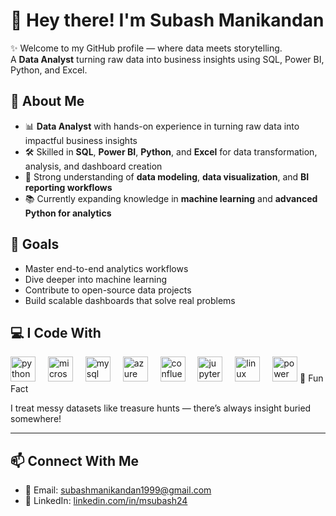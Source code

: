 # 👋 Hey there! I'm Subash Manikandan

✨ Welcome to my GitHub profile — where data meets storytelling.  
A **Data Analyst** turning raw data into business insights using SQL, Power BI, Python, and Excel.


## 🧠 About Me

- 📊 **Data Analyst** with hands-on experience in turning raw data into impactful business insights  
- 🛠️ Skilled in **SQL**, **Power BI**, **Python**, and **Excel** for data transformation, analysis, and dashboard creation  
- 🧠 Strong understanding of **data modeling**, **data visualization**, and **BI reporting workflows**     
- 📚 Currently expanding knowledge in **machine learning** and **advanced Python for analytics**


## 🚀 Goals

- Master end-to-end analytics workflows  
- Dive deeper into machine learning  
- Contribute to open-source data projects  
- Build scalable dashboards that solve real problems


## 💻 I Code With


<div align="left">
  <img src="https://cdn.jsdelivr.net/gh/devicons/devicon/icons/python/python-original.svg" height="40" alt="python logo" />
  <img width="12" />

  <img src="https://cdn.jsdelivr.net/gh/devicons/devicon/icons/microsoftsqlserver/microsoftsqlserver-plain.svg" height="40" alt="microsoftsqlserver logo" />
  <img width="12" />

  <img src="https://cdn.jsdelivr.net/gh/devicons/devicon/icons/mysql/mysql-original.svg" height="40" alt="mysql logo" />
  <img width="12" />

  <img src="https://cdn.jsdelivr.net/gh/devicons/devicon/icons/azure/azure-original.svg" height="40" alt="azure logo" />
  <img width="12" />

  <img src="https://cdn.jsdelivr.net/gh/devicons/devicon/icons/confluence/confluence-original.svg" height="40" alt="confluence logo" />
  <img width="12" />

  <img src="https://cdn.jsdelivr.net/gh/devicons/devicon/icons/jupyter/jupyter-original.svg" height="40" alt="jupyter logo" />
  <img width="12" />

  <img src="https://cdn.jsdelivr.net/gh/devicons/devicon/icons/linux/linux-original.svg" height="40" alt="linux logo" />
  <img width="12" />

  <!-- Power BI -->
  <img src="https://img.icons8.com/color/48/power-bi.png" height="40" alt="power bi logo" />
  <img w



## 🎯 Fun Fact

I treat messy datasets like treasure hunts — there’s always insight buried somewhere!

---

## 📫 Connect With Me

- 📧 Email: subashmanikandan1999@gmail.com  
- 🔗 LinkedIn: [linkedin.com/in/msubash24](https://linkedin.com/in/msubash24)

<!--
**subash24/subash24** is a ✨ _special_ ✨ repository because its `README.md` (this file) appears on your GitHub profile.

Feel free to customize it further!

- 🔭 I’m currently working on Power BI dashboards and reporting automation.
- 🌱 I’m currently learning Python for ML and Advanced DAX.
- 👯 I’m looking to collaborate on data projects and dashboards.
- 🤔 I’m looking for help with ML model deployment.
- 💬 Ask me about SQL queries, Power BI visuals, or Excel tips.
- 📫 How to reach me: subashmanikandan1999@gmail.com
- ⚡ Fun fact: Data speaks — I just help people hear it clearly.
-->
